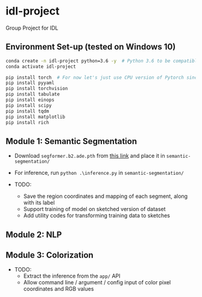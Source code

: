 # idl-project
Group Project for IDL

## Environment Set-up (tested on Windows 10)
```bash
conda create -n idl-project python=3.6 -y  # Python 3.6 to be compatible with the colorization model
conda activate idl-project

pip install torch  # For now let's just use CPU version of Pytorch since no available version for Python 3.6
pip install pyyaml
pip install torchvision
pip install tabulate
pip install einops
pip install scipy
pip install tqdm
pip install matplotlib
pip install rich
```

## Module 1: Semantic Segmentation
- Download `segformer.b2.ade.pth` from [this link](https://drive.google.com/u/0/uc?id=1AcgEK5aWMJzpe8tsfauqhragR0nBHyPh&export=download) and place it in `semantic-segmentation/`
- For inference, run `python .\inference.py` in `semantic-segmentation/`

- TODO:
  - Save the region coordinates and mapping of each segment, along with its label
  - Support training of model on sketched version of dataset
  - Add utility codes for transforming training data to sketches

## Module 2: NLP

## Module 3: Colorization
- TODO:
  - Extract the inference from the `app/` API
  - Allow command line / argument / config input of color pixel coordinates and RGB values
